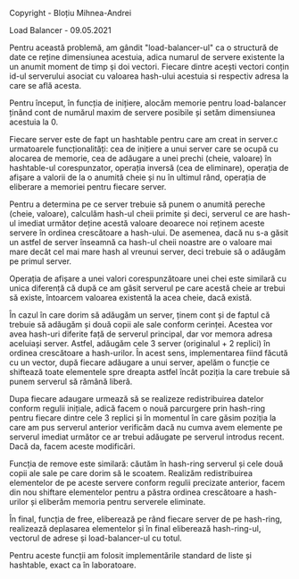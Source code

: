 Copyright - Bloțiu Mihnea-Andrei

Load Balancer - 09.05.2021

Pentru această problemă, am gândit "load-balancer-ul" ca o structură de date
ce reține dimensiunea acestuia, adica numarul de servere existente la un anumit
moment de timp și doi vectori. Fiecare dintre acești vectori conțin id-ul serverului
asociat cu valoarea hash-ului acestuia si respectiv adresa la care se află acesta.

Pentru început, în funcția de inițiere, alocăm memorie pentru load-balancer ținând
cont de numărul maxim de servere posibile și setăm dimensiunea acestuia la 0.

Fiecare server este de fapt un hashtable pentru care am creat in server.c urmatoarele
funcționalități: cea de inițiere a unui server care se ocupă cu alocarea de memorie,
cea de adăugare a unei prechi (cheie, valoare) în hashtable-ul corespunzator, operația inversă
(cea de eliminare), operația de afișare a valorii de la o anumită cheie și nu în ultimul rând,
operația de eliberare a memoriei pentru fiecare server.

Pentru a determina pe ce server trebuie să punem o anumită pereche (cheie, valoare), 
calculăm hash-ul cheii primite și deci, serverul ce are hash-ul imediat următor 
deține acestă valoare deoarece noi reținem aceste servere în ordinea crescătoare a hash-ului. 
De asemenea, dacă nu s-a găsit un astfel de server înseamnă ca hash-ul cheii noastre are o 
valoare mai mare decât cel mai mare hash al vreunui server, deci trebuie să o adăugăm pe primul server.

Operația de afișare a unei valori corespunzătoare unei chei este similară cu unica diferență
că după ce am găsit serverul pe care acestă cheie ar trebui să existe, întoarcem valoarea
existentă la acea cheie, dacă există.

În cazul în care dorim să adăugăm un server, ținem cont și de faptul că trebuie să adăugăm 
și două copii ale sale conform cerinței. Acestea vor avea hash-uri diferite față de
serverul principal, dar vor memora adresa aceluiași server.
Astfel, adăugăm cele 3 server (originalul + 2 replici) în ordinea crescătoare a hash-urilor. 
În acest sens, implementarea fiind făcută cu un vector, după fiecare adăugare a unui server, 
apelăm o funcție ce shiftează toate elementele spre dreapta astfel încât poziția la care 
trebuie să punem serverul să rămână liberă.

Dupa fiecare adaugare urmează să se realizeze redistribuirea datelor conform regulii
inițiale, adică facem o nouă parcurgere prin hash-ring pentru fiecare dintre cele 3 replici și
în momentul în care găsim poziția la care am pus serverul anterior verificăm dacă nu cumva
avem elemente pe serverul imediat următor ce ar trebui adăugate pe serverul introdus recent.
Dacă da, facem aceste modificări.

Funcția de remove este similară: căutăm în hash-ring serverul și cele două copii ale sale pe
care dorim să le scoatem. Realizăm redistribuirea elementelor de pe aceste servere conform
regulii precizate anterior, facem din nou shiftare elementelor pentru a păstra ordinea
crescătoare a hash-urilor și eliberăm memoria pentru serverele eliminate.

În final, funcția de free, eliberează pe rând fiecare server de pe hash-ring, realizează
deplasarea elementelor și în final eliberează hash-ring-ul, vectorul de adrese și
load-balancer-ul cu totul.

Pentru aceste funcții am folosit implementările standard de liste și hashtable, exact
ca în laboratoare.



